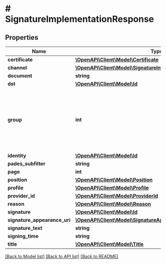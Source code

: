 # # SignatureImplementationResponse

## Properties

Name | Type | Description | Notes
------------ | ------------- | ------------- | -------------
**certificate** | [**\OpenAPI\Client\Model\Certificate**](Certificate.md) |  | [optional] 
**channel** | [**\OpenAPI\Client\Model\SignatureImplementationResponseChannel**](SignatureImplementationResponseChannel.md) |  | [optional] 
**document** | **string** |  | [optional] 
**dst** | [**\OpenAPI\Client\Model\Id**](Id.md) |  | [optional] 
**group** | **int** | Number of the groups which the signer belongs during digital signature transaction creation | [optional] 
**identity** | [**\OpenAPI\Client\Model\Id**](Id.md) |  | [optional] 
**pades_subfilter** | **string** |  | [optional] 
**page** | **int** |  | [optional] 
**position** | [**\OpenAPI\Client\Model\Position**](Position.md) |  | [optional] 
**profile** | [**\OpenAPI\Client\Model\Profile**](Profile.md) |  | [optional] 
**provider_id** | [**\OpenAPI\Client\Model\ProviderId**](ProviderId.md) |  | [optional] 
**reason** | [**\OpenAPI\Client\Model\Reason**](Reason.md) |  | [optional] 
**signature** | [**\OpenAPI\Client\Model\Id**](Id.md) |  | [optional] 
**signature_appearance_uri** | [**\OpenAPI\Client\Model\SignatureAppearanceUri**](SignatureAppearanceUri.md) |  | [optional] 
**signature_text** | **string** |  | [optional] 
**signing_time** | **string** |  | [optional] 
**title** | [**\OpenAPI\Client\Model\Title**](Title.md) |  | [optional] 

[[Back to Model list]](../../README.md#documentation-for-models) [[Back to API list]](../../README.md#documentation-for-api-endpoints) [[Back to README]](../../README.md)


